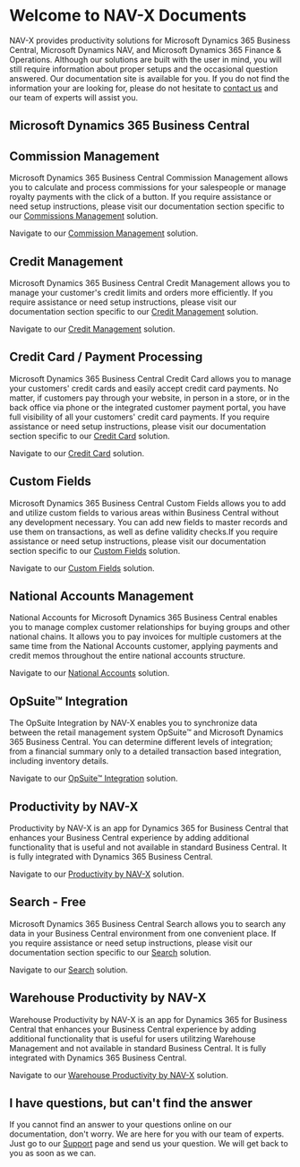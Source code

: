 # Welcome to NAV-X Documents

NAV-X provides productivity solutions for Microsoft Dynamics 365 Business Central, Microsoft Dynamics NAV, and Microsoft Dynamics 365 Finance & Operations. Although our solutions are built with the user in mind, you will still require information about proper setups and the occasional question answered. Our documentation site is available for you. If you do not find the information your are looking for, please do not hesitate to [contact us](https://nav-x.com/support/) and our team of experts will assist you.

## Microsoft Dynamics 365 Business Central

## Commission Management

Microsoft Dynamics 365 Business Central Commission Management allows you to calculate and process commissions for your salespeople or manage royalty payments with the click of a button. If you require assistance or need setup instructions, please visit our documentation section specific to our [Commissions Management](business-central/commissions/index.md) solution.

Navigate to our [Commission Management](business-central/commissions/index.md) solution.

## Credit Management

Microsoft Dynamics 365 Business Central Credit Management allows you to manage your customer's credit limits and orders more efficiently. If you require assistance or need setup instructions, please visit our documentation section specific to our [Credit Management](business-central/credit-management/index.md) solution.

Navigate to our [Credit Management](business-central/credit-management/index.md) solution.

## Credit Card / Payment Processing

Microsoft Dynamics 365 Business Central Credit Card allows you to manage your customers' credit cards and easily accept credit card payments. No matter, if customers pay through your website, in person in a store, or in the back office via phone or the integrated customer payment portal, you have full visibility of all your customers' credit card payments. If you require assistance or need setup instructions, please visit our documentation section specific to our [Credit Card](business-central/creditcard/index.md) solution.

Navigate to our [Credit Card](business-central/creditcard/index.md) solution.

## Custom Fields

Microsoft Dynamics 365 Business Central Custom Fields allows you to add and utilize custom fields to various areas within Business Central without any development necessary. You can add new fields to master records and use them on transactions, as well as define validity checks.If you require assistance or need setup instructions, please visit our documentation section specific to our [Custom Fields](business-central/custom-fields/index.md) solution.

Navigate to our [Custom Fields](business-central/custom-fields/index.md) solution.

## National Accounts Management

National Accounts for Microsoft Dynamics 365 Business Central enables you to manage complex customer relationships for buying groups and other national chains. It allows you to pay invoices for multiple customers at the same time from the National Accounts customer, applying payments and credit memos throughout the entire national accounts structure.

Navigate to our [National Accounts](business-central/national-accounts/index.md) solution.

## OpSuite™ Integration

The OpSuite Integration by NAV-X enables you to synchronize data between the retail management system OpSuite™ and Microsoft Dynamics 365 Business Central. You can determine different levels of integration; from a financial summary only to a detailed transaction based integration, including inventory details.

Navigate to our [OpSuite™ Integration](business-central/opsuite/index.md) solution.

## Productivity by NAV-X

Productivity by NAV-X is an app for Dynamics 365 for Business Central that enhances your Business Central experience by adding additional functionality that is useful and not available in standard Business Central. It is fully integrated with Dynamics 365 Business Central.

Navigate to our [Productivity by NAV-X](business-central/productivity/index.md) solution.

## Search - Free

Microsoft Dynamics 365 Business Central Search allows you to search any data in your Business Central environment from one convenient place. If you require assistance or need setup instructions, please visit our documentation section specific to our [Search](business-central/search/index.md) solution.

Navigate to our [Search](business-central/search/index.md) solution.

## Warehouse Productivity by NAV-X

Warehouse Productivity by NAV-X is an app for Dynamics 365 for Business Central that enhances your Business Central experience by adding additional functionality that is useful for users utilitzing Warehouse Management and not available in standard Business Central. It is fully integrated with Dynamics 365 Business Central.

Navigate to our [Warehouse Productivity by NAV-X](business-central/warehouse/index.md) solution.

## I have questions, but can't find the answer

If you cannot find an answer to your questions online on our documentation, don't worry. We are here for you with our team of experts. Just go to our [Support](https://nav-x.com/support/) page and send us your question. We will get back to you as soon as we can.

